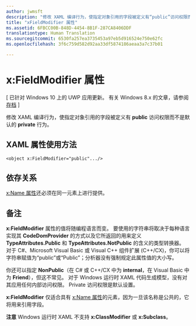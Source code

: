 ```yaml
---
author: jwmsft
description: "修改 XAML 编译行为，使指定对象引用的字段被定义有“public”访问权限而不是默认的“private”行为。"
title: "xFieldModifier 属性"
ms.assetid: 6FBCC00B-848D-4454-8B1F-287CA8406DDF
translationtype: Human Translation
ms.sourcegitcommit: 6530fa257ea3735453a97eb5d916524e750e62fc
ms.openlocfilehash: 3f6c759d582d92aa33df5874186aeaa3a7c37b01

---
```


# x&#58;FieldModifier 属性

\[ 已针对 Windows 10 上的 UWP 应用更新。 有关 Windows 8.x 的文章，请参阅[存档](http://go.microsoft.com/fwlink/p/?linkid=619132) \]

修改 XAML 编译行为，使指定对象引用的字段被定义有 **public** 访问权限而不是默认的 **private** 行为。

## XAML 属性使用方法

``` syntax
<object x:FieldModifier="public".../>
```

## 依存关系

[x:Name 属性](x-name-attribute.md)还必须在同一元素上进行提供。

## 备注

**x:FieldModifier** 属性的值将随编程语言而变。 要使用的字符串将取决于每种语言实现其 **CodeDomProvider** 的方式以及它所返回的用来定义 **TypeAttributes.Public** 和 **TypeAttributes.NotPublic** 的含义的类型转换器。 对于 C#、Microsoft Visual Basic 或 Visual C++ 组件扩展 (C++/CX)，你可以将字符串赋值为“public”或“Public”；分析器没有强制规定此属性值的大小写。

你还可以指定 **NonPublic**（在 C# 或 C++/CX 中为 **internal**，在 Visual Basic 中为 **Friend**），但这不常见。 对于 Windows 运行时 XAML 代码生成模型，没有对其应用任何内部访问权限。 Private 访问权限是默认设置。

**x:FieldModifier** 仅适合具有 [x:Name 属性](x-name-attribute.md)的元素，因为一旦该名称是公共的，它将用来引用字段。

**注意** Windows 运行时 XAML 不支持 **x:ClassModifier** 或 **x:Subclass**。




<!--HONumber=Jun16_HO4-->


